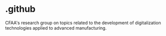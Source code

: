 # .github
CFAA's research group on topics related to the development of digitalization technologies applied to advanced manufacturing.
